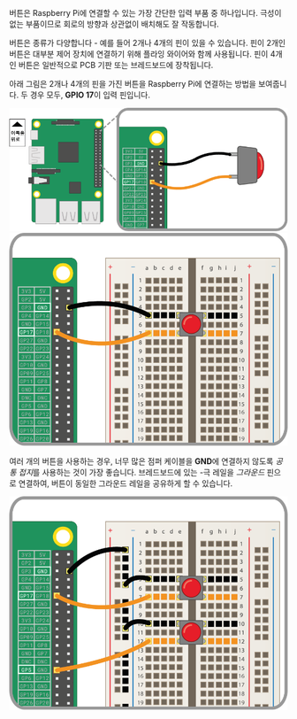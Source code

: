 버튼은 Raspberry Pi에 연결할 수 있는 가장 간단한 입력 부품 중 하나입니다. 극성이 없는 부품이므로 회로의 방향과 상관없이 배치해도 잘 작동합니다.

버튼은 종류가 다양합니다 - 예를 들어 2개나 4개의 핀이 있을 수 있습니다. 핀이 2개인 버튼은 대부분 제어 장치에 연결하기 위해 플라잉 와이어와 함께 사용됩니다. 핀이 4개인 버튼은 일반적으로 PCB 기판 또는 브레드보드에 장착됩니다.

아래 그림은 2개나 4개의 핀을 가진 버튼을 Raspberry Pi에 연결하는 방법을 보여줍니다. 두 경우 모두, **GPIO 17**이 입력 핀입니다.

![2핀-버튼](images/2-pin-button.png) ![4핀-버튼](images/4-pin-button.png)

여러 개의 버튼을 사용하는 경우, 너무 많은 점퍼 케이블을 **GND**에 연결하지 않도록 *공통 접지*를 사용하는 것이 가장 좋습니다. 브레드보드에 있는 -극 레일을 *그라운드* 핀으로 연결하여, 버튼이 동일한 그라운드 레일을 공유하게 할 수 있습니다.

![2x4-핀-버튼](images/2x4-pin-button.png)
